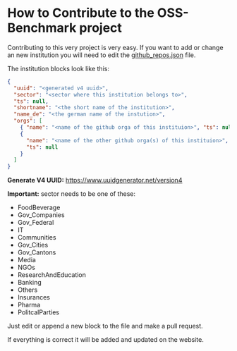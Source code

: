 # How to Contribute to the OSS-Benchmark project

Contributing to this very project is very easy. If you want to add or change an new institution you will need to edit the [github_repos.json](/github_repos.json) file.

The institution blocks look like this:

```json
{
  "uuid": "<generated v4 uuid>",
  "sector": "<sector where this institution belongs to>",
  "ts": null,
  "shortname": "<the short name of the institution>",
  "name_de": "<the german name of the instution>",
  "orgs": [
    { "name": "<name of the github orga of this instituion>", "ts": null },
    {
      "name": "<name of the other github orga(s) of this instituion>",
      "ts": null
    }
  ]
}
```

**Generate V4 UUID:** https://www.uuidgenerator.net/version4

**Important:**
sector needs to be one of these:
- FoodBeverage
- Gov_Companies
- Gov_Federal
- IT
- Communities
- Gov_Cities
- Gov_Cantons
- Media
- NGOs
- ResearchAndEducation
- Banking
- Others
- Insurances
- Pharma
- PolitcalParties

Just edit or append a new block to the file and make a pull request.

If everything is correct it will be added and updated on the website.
